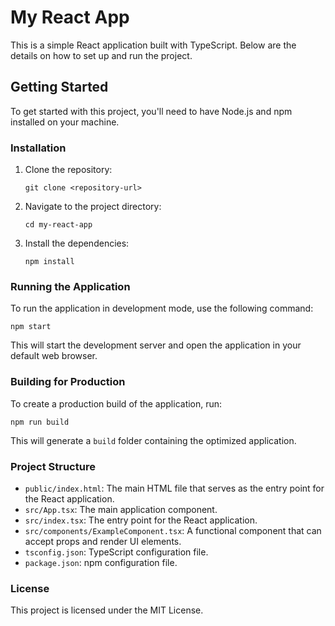 # My React App

This is a simple React application built with TypeScript. Below are the details on how to set up and run the project.

## Getting Started

To get started with this project, you'll need to have Node.js and npm installed on your machine.

### Installation

1. Clone the repository:
   ```
   git clone <repository-url>
   ```

2. Navigate to the project directory:
   ```
   cd my-react-app
   ```

3. Install the dependencies:
   ```
   npm install
   ```

### Running the Application

To run the application in development mode, use the following command:
```
npm start
```

This will start the development server and open the application in your default web browser.

### Building for Production

To create a production build of the application, run:
```
npm run build
```

This will generate a `build` folder containing the optimized application.

### Project Structure

- `public/index.html`: The main HTML file that serves as the entry point for the React application.
- `src/App.tsx`: The main application component.
- `src/index.tsx`: The entry point for the React application.
- `src/components/ExampleComponent.tsx`: A functional component that can accept props and render UI elements.
- `tsconfig.json`: TypeScript configuration file.
- `package.json`: npm configuration file.

### License

This project is licensed under the MIT License.